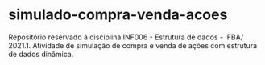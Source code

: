 # simulado-compra-venda-acoes
Repositório reservado à disciplina INF006 - Estrutura de dados - IFBA/ 2021.1. Atividade de simulação de compra e venda de ações com estrutura de dados dinâmica.

